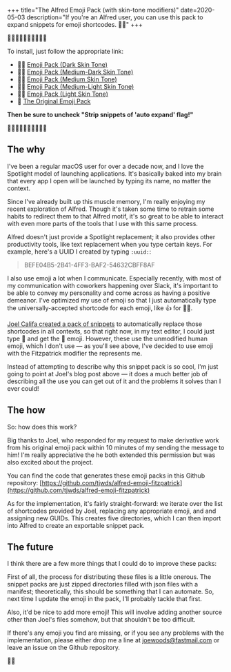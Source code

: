 +++
title="The Alfred Emoji Pack (with skin-tone modifiers)"
date=2020-05-03
description="If you're an Alfred user, you can use this pack to expand snippets for emoji shortcodes. 💪🏻"
+++

👋🏿👋🏾👋🏽👋🏼👋🏻

To install, just follow the appropriate link:

* 🙋🏿 [Emoji Pack (Dark Skin Tone)](https://github.com/tjwds/alfred-emoji-fitzpatrick/raw/main/dist/Emoji%20Pack%20(Dark%20Skin%20Tone).alfredsnippets)
* 🙋🏾 [Emoji Pack (Medium-Dark Skin Tone)](https://github.com/tjwds/alfred-emoji-fitzpatrick/raw/main/dist/Emoji%20Pack%20(Medium-Dark%20Skin%20Tone).alfredsnippets)
* 🙋🏽 [Emoji Pack (Medium Skin Tone)](https://github.com/tjwds/alfred-emoji-fitzpatrick/raw/main/dist/Emoji%20Pack%20(Medium%20Skin%20Tone).alfredsnippets)
* 🙋🏼 [Emoji Pack (Medium-Light Skin Tone)](https://github.com/tjwds/alfred-emoji-fitzpatrick/raw/main/dist/Emoji%20Pack%20(Medium-Light%20Skin%20Tone).alfredsnippets)
* 🙋🏻 [Emoji Pack (Light Skin Tone)](https://github.com/tjwds/alfred-emoji-fitzpatrick/raw/main/dist/Emoji%20Pack%20(Light%20Skin%20Tone).alfredsnippets)
* 🙋 [The Original Emoji Pack](http://joelcalifa.com/blog/alfred-emoji-snippet-pack/Emoji%20Pack.alfredsnippets)

**Then be sure to uncheck "Strip snippets of 'auto expand' flag!"**

👍🏿👍🏾👍🏽👍🏼👍🏻

## The why

I've been a regular macOS user for over a decade now, and I love the Spotlight model of launching applications.  It's basically baked into my brain that every app I open will be launched by typing its name, no matter the context.

Since I've already built up this muscle memory, I'm really enjoying my recent exploration of Alfred.  Though it's taken some time to retrain some habits to redirect them to that Alfred motif, it's so great to be able to interact with even more parts of the tools that I use with this same process.

Alfred doesn't just provide a Spotlight replacement; it also provides other productivity tools, like text replacement when you type certain keys.  For example, here's a UUID I created by typing `:uuid:`:

> BEFE04B5-2B41-4FF3-BAF2-54632CBFF8AF

I also use emoji a lot when I communicate.  Especially recently, with most of my communication with coworkers happening over Slack, it's important to be able to convey my personality and come across as having a positive demeanor.  I've optimized my use of emoji so that I just automatically type the universally-accepted shortcode for each emoji, like :+1: for 👍🏻.

[Joel Califa created a pack of snippets](http://joelcalifa.com/blog/alfred-emoji-snippet-pack/) to automatically replace those shortcodes in all contexts, so that right now, in my text editor, I could just type :bee: and get the 🐝 emoji.  However, these use the unmodified human emoji, which I don't use — as you'll see above, I've decided to use emoji with the Fitzpatrick modifier the represents me.

Instead of attempting to describe why this snippet pack is so cool, I'm just going to point at Joel's blog post above — it does a much better job of describing all the use you can get out of it and the problems it solves than I ever could!

## The how

So:  how does this work?

Big thanks to Joel, who responded for my request to make derivative work from his original emoji pack within 10 minutes of my sending the message to him!  I'm really appreciative the he both extended this permission but was also excited about the project.

You can find the code that generates these emoji packs in this Github repository: [https://github.com/tjwds/alfred-emoji-fitzpatrick](https://github.com/tjwds/alfred-emoji-fitzpatrick)

As for the implementation, it's fairly straight-forward:  we iterate over the list of shortcodes provided by Joel, replacing any appropriate emoji, and and assigning new GUIDs.  This creates five directories, which I can then import into Alfred to create an exportable snippet pack.

## The future

I think there are a few more things that I could do to improve these packs:

First of all, the process for distributing these files is a little onerous.  The snippet packs are just zipped directories filled with json files with a manifest; theoretically, this should be something that I can automate.  So, next time I update the emoji in the pack, I'll probably tackle that first.

Also, it'd be nice to add more emoji!  This will involve adding another source other than Joel's files somehow, but that shouldn't be too difficult.

If there's any emoji you find are missing, or if you see any problems with the implementation, please either drop me a line at joewoods@fastmail.com or leave an issue on the Github repository.

👋🏻
